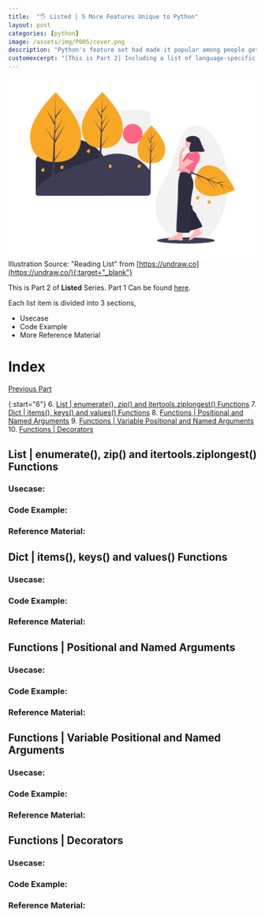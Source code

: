 ```yaml
---
title:  "🖐️ Listed | 5 More Features Unique to Python"
layout: post
categories: [python]
image: /assets/img/P005/cover.png
description: "Python's feature set had made it popular among people geting into programming. It's easier to understand and get into, I will explain 5 topics that are beginner friendly and easy to learn about."
customexcerpt: "[This is Part 2] Including a list of language-specific features that I wish I knew when I had started using python for my projects."
---
```

![Cover](assets/img/P005/cover.png)
Illustration Source: "Reading List" from [https://undraw.co](https://undraw.co/){:target="_blank"}

This is Part 2 of **Listed** Series. Part 1 Can be found [here](P003-features-unique-to-python-p1). 

Each list item is divided into 3 sections,
- Usecase
- Code Example 
- More Reference Material 

# Index
[Previous Part](P003-features-unique-to-python-p1#index)

{:start="6"}
6. [List \| enumerate(), zip() and itertools.ziplongest() Functions](#list--enumerate-zip-and-itertoolsziplongest-functions)
7. [Dict \| items(), keys() and values() Functions](#dict--items-keys-and-values-functions)
8. [Functions \| Positional and Named Arguments](#functions--positional-and-named-arguments)
9. [Functions \| Variable Positional and Named Arguments](#functions--variable-positional-and-named-arguments)
10.  [Functions \| Decorators](#functions--decorators)

## List \| enumerate(), zip() and itertools.ziplongest() Functions
### Usecase: 
### Code Example:
### Reference Material:

## Dict \| items(), keys() and values() Functions
### Usecase: 
### Code Example:
### Reference Material:

## Functions \| Positional and Named Arguments
### Usecase: 
### Code Example:
### Reference Material:

## Functions \| Variable Positional and Named Arguments
### Usecase: 
### Code Example:
### Reference Material:

## Functions \| Decorators
### Usecase: 
### Code Example:
### Reference Material:
